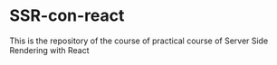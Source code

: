 # SSR-con-react
This is the repository of the course of practical course of Server Side Rendering with React
